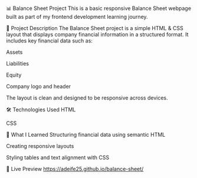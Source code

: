 📊 Balance Sheet Project
This is a basic responsive Balance Sheet webpage built as part of my frontend development learning journey.

🧾 Project Description
The Balance Sheet project is a simple HTML & CSS layout that displays company financial information in a structured format. It includes key financial data such as:

Assets

Liabilities

Equity

Company logo and header

The layout is clean and designed to be responsive across devices.

🛠️ Technologies Used
HTML

CSS

🎯 What I Learned
Structuring financial data using semantic HTML

Creating responsive layouts

Styling tables and text alignment with CSS

🚀 Live Preview
 https://adeife25.github.io/balance-sheet/
